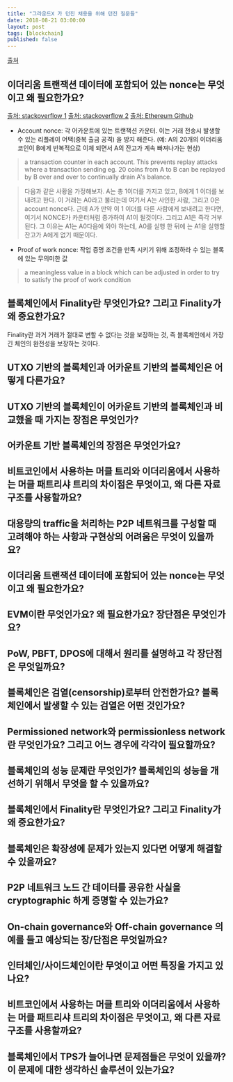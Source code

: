 ```yaml
---
title: "그라운드X 가 던진 채용을 위해 던진 질문들"
date: 2018-08-21 03:00:00
layout: post
tags: [blockchain]
published: false
---
```


[출처](https://careers.kakao.com/jobs/S-420?keyword=ground&page=1)

## 이더리움 트랜잭션 데이터에 포함되어 있는 nonce는 무엇이고 왜 필요한가요?

[출처: stackoverflow 1](https://ethereum.stackexchange.com/questions/27432/what-is-nonce-in-ethereum-how-does-it-prevent-double-spending)
[출처: stackoverflow 2](https://ethereum.stackexchange.com/questions/1172/how-does-the-ethereum-eth-accounting-system-work-and-prevent-double-spends)
[출처: Ethereum Github](https://github.com/ethereum/wiki/wiki/Glossary)

- Account nonce: 각 어카운트에 있는 트랜잭션 카운터. 이는 거래 전송시 발생할 수 있는 리플레이 어택(중복 출금 공격) 을 방지 해준다. (예: A의 20개의 이더리움 코인이 B에게 반복적으로 이체 되면서 A의 잔고가 계속 빠져나가는 현상) 

> a transaction counter in each account. This prevents replay attacks where a transaction sending eg. 20 coins from A to B can be replayed by B over and over to continually drain A's balance.

> 다음과 같은 사황을 가정해보자. A는 총 1이더를 가지고 있고, B에게 1 이더를 보내려고 한다. 이 거래는 A0라고 불리는데 여기서 A는 사인한 사람, 그리고 0은 account nonce다. 근데 A가 만약 이 1 이더를 다른 사람에게 보내려고 한다면, 여기서 NONCE가 카운터처럼 증가하여 A1이 될것이다. 그리고 A1은 즉각 거부된다. 그 이유는 A1는 A0다음에 와야 하는데, A0를 실행 한 뒤에 는 A1을 실행할 잔고가 A에게 없기 때문이다.
 
- Proof of work nonce: 작업 증명 조건을 만족 시키기 위해 조정하라 수 있는 블록에 있는 무의미한 값 
  
> a meaningless value in a block which can be adjusted in order to try to satisfy the proof of work condition

## 블록체인에서 Finality란 무엇인가요? 그리고 Finality가 왜 중요한가요?

Finality란 과거 거래가 절대로 변할 수 없다는 것을 보장하는 것, 즉 블록체인에서 가장 긴 체인의 완전성을 보장하는 것이다.

## UTXO 기반의 블록체인과 어카운트 기반의 블록체인은 어떻게 다른가요? 

## UTXO 기반의 블록체인이 어카운트 기반의 블록체인과 비교했을 때 가지는 장점은 무엇인가? 

## 어카운트 기반 블록체인의 장점은 무엇인가요?

## 비트코인에서 사용하는 머클 트리와 이더리움에서 사용하는 머클 패트리샤 트리의 차이점은 무엇이고, 왜 다른 자료구조를 사용할까요?

## 대용량의 traffic을 처리하는 P2P 네트워크를 구성할 때 고려해야 하는 사항과 구현상의 어려움은 무엇이 있을까요?

## 이더리움 트랜잭션 데이터에 포함되어 있는 nonce는 무엇이고 왜 필요한가요?

## EVM이란 무엇인가요? 왜 필요한가요? 장단점은 무엇인가요?

## PoW, PBFT, DPOS에 대해서 원리를 설명하고 각 장단점은 무엇일까요?

## 블록체인은 검열(censorship)로부터 안전한가요? 블록체인에서 발생할 수 있는 검열은 어떤 것인가요?

## Permissioned network와 permissionless network란 무엇인가요? 그리고 어느 경우에 각각이 필요할까요?

## 블록체인의 성능 문제란 무엇인가? 블록체인의 성능을 개선하기 위해서 무엇을 할 수 있을까요?

## 블록체인에서 Finality란 무엇인가요? 그리고 Finality가 왜 중요한가요?

## 블록체인은 확장성에 문제가 있는지 있다면 어떻게 해결할 수 있을까요?

## P2P 네트워크 노드 간 데이터를 공유한 사실을 cryptographic 하게 증명할 수 있는가요?

## On-chain governance와 Off-chain governance 의 예를 들고 예상되는 장/단점은 무엇일까요?

## 인터체인/사이드체인이란 무엇이고 어떤 특징을 가지고 있나요?

## 비트코인에서 사용하는 머클 트리와 이더리움에서 사용하는 머클 패트리샤 트리의 차이점은 무엇이고, 왜 다른 자료구조를 사용할까요?

## 블록체인에서 TPS가 늘어나면 문제점들은 무엇이 있을까? 이 문제에 대한 생각하신 솔루션이 있는가요?